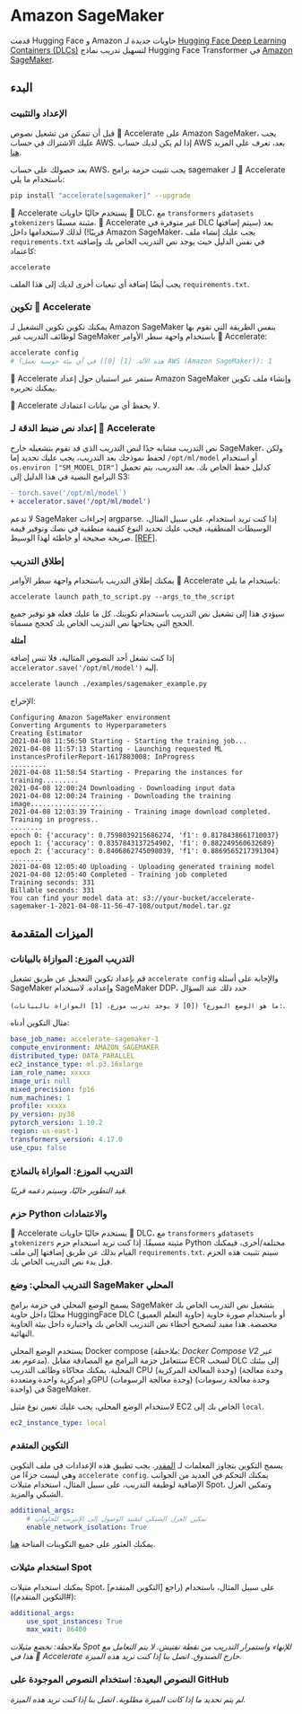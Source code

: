 # Amazon SageMaker

قدمت Hugging Face و Amazon حاويات جديدة لـ [Hugging Face Deep Learning Containers (DLCs)](https://github.com/aws/deep-learning-containers/blob/master/available_images.md#huggingface-training-containers) لتسهيل تدريب نماذج Hugging Face Transformer في [Amazon SageMaker](https://aws.amazon.com/sagemaker/).

## البدء

### الإعداد والتثبيت

قبل أن تتمكن من تشغيل نصوص 🤗 Accelerate على Amazon SageMaker، يجب عليك الاشتراك في حساب AWS. إذا لم يكن لديك حساب AWS بعد، تعرف على المزيد [هنا](https://docs.aws.amazon.com/sagemaker/latest/dg/gs-set-up.html).

بعد حصولك على حساب AWS، يجب تثبيت حزمة برامج sagemaker لـ 🤗 Accelerate باستخدام ما يلي:

```bash
pip install "accelerate[sagemaker]" --upgrade
```

🤗 Accelerate يستخدم حاليًا حاويات 🤗 DLC، مع `transformers` و`datasets` و`tokenizers` مثبتة مسبقًا. 🤗 Accelerate غير متوفرة في DLC بعد (سيتم إضافتها قريبًا!) لذلك لاستخدامها داخل Amazon SageMaker، يجب عليك إنشاء ملف `requirements.txt` في نفس الدليل حيث يوجد نص التدريب الخاص بك وإضافته كاعتماد:

```
accelerate
```

يجب أيضًا إضافة أي تبعيات أخرى لديك إلى هذا الملف `requirements.txt`.

### تكوين 🤗 Accelerate

يمكنك تكوين تكوين التشغيل لـ Amazon SageMaker بنفس الطريقة التي تقوم بها لوظائف التدريب غير SageMaker باستخدام واجهة سطر الأوامر 🤗 Accelerate:

```bash
accelerate config
# في أي بيئة حوسبة تعمل؟ ([0] هذه الآلة، [1] AWS (Amazon SageMaker)): 1
```

🤗 Accelerate ستمر عبر استبيان حول إعداد Amazon SageMaker وإنشاء ملف تكوين يمكنك تحريره.

<Tip>

🤗 Accelerate لا يحفظ أي من بيانات اعتمادك.

</Tip>

### إعداد نص ضبط الدقة لـ 🤗 Accelerate

نص التدريب مشابه جدًا لنص التدريب الذي قد تقوم بتشغيله خارج SageMaker، ولكن لحفظ نموذجك بعد التدريب، يجب عليك تحديد إما `/opt/ml/model` أو استخدام `os.environ ["SM_MODEL_DIR"]` كدليل حفظ الخاص بك. بعد التدريب، يتم تحميل البرامج النصية في هذا الدليل إلى S3:

```diff
- torch.save('/opt/ml/model`)
+ accelerator.save('/opt/ml/model')
```

<Tip warning={true}>

لا تدعم SageMaker إجراءات argparse. إذا كنت تريد استخدام، على سبيل المثال، الوسيطات المنطقية، فيجب عليك تحديد النوع كقيمة منطقية في نصك وتوفير قيمة صريحة صحيحة أو خاطئة لهذا الوسيط. [[REF]](https://sagemaker.readthedocs.io/en/stable/frameworks/pytorch/using_pytorch.html#prepare-a-pytorch-training-script).

</Tip>

### إطلاق التدريب

يمكنك إطلاق التدريب باستخدام واجهة سطر الأوامر 🤗 Accelerate باستخدام ما يلي:

```
accelerate launch path_to_script.py --args_to_the_script
```

سيؤدي هذا إلى تشغيل نص التدريب باستخدام تكوينك. كل ما عليك فعله هو توفير جميع الحجج التي يحتاجها نص التدريب الخاص بك كحجج مسماة.

**أمثلة**

<Tip>

إذا كنت تشغل أحد النصوص المثالية، فلا تنس إضافة `accelerator.save('/opt/ml/model')` إليه.

</Tip>

```bash
accelerate launch ./examples/sagemaker_example.py
```

الإخراج:

```
Configuring Amazon SageMaker environment
Converting Arguments to Hyperparameters
Creating Estimator
2021-04-08 11:56:50 Starting - Starting the training job...
2021-04-08 11:57:13 Starting - Launching requested ML instancesProfilerReport-1617883008: InProgress
.........
2021-04-08 11:58:54 Starting - Preparing the instances for training.........
2021-04-08 12:00:24 Downloading - Downloading input data
2021-04-08 12:00:24 Training - Downloading the training image..................
2021-04-08 12:03:39 Training - Training image download completed. Training in progress..
........
epoch 0: {'accuracy': 0.7598039215686274, 'f1': 0.8178438661710037}
epoch 1: {'accuracy': 0.8357843137254902, 'f1': 0.882249560632689}
epoch 2: {'accuracy': 0.8406862745098039, 'f1': 0.8869565217391304}
........
2021-04-08 12:05:40 Uploading - Uploading generated training model
2021-04-08 12:05:40 Completed - Training job completed
Training seconds: 331
Billable seconds: 331
You can find your model data at: s3://your-bucket/accelerate-sagemaker-1-2021-04-08-11-56-47-108/output/model.tar.gz
```

## الميزات المتقدمة

### التدريب الموزع: الموازاة بالبيانات

قم بإعداد تكوين التعجيل عن طريق تشغيل `accelerate config` والإجابة على أسئلة SageMaker وإعداده. لاستخدام SageMaker DDP، حدد ذلك عند السؤال

`ما هو الوضع الموزع؟ ([0] لا يوجد تدريب موزع، [1] الموازاة بالبيانات):`.

مثال التكوين أدناه:

```yaml
base_job_name: accelerate-sagemaker-1
compute_environment: AMAZON_SAGEMAKER
distributed_type: DATA_PARALLEL
ec2_instance_type: ml.p3.16xlarge
iam_role_name: xxxxx
image_uri: null
mixed_precision: fp16
num_machines: 1
profile: xxxxx
py_version: py38
pytorch_version: 1.10.2
region: us-east-1
transformers_version: 4.17.0
use_cpu: false
```

### التدريب الموزع: الموازاة بالنماذج

*قيد التطوير حاليًا، وسيتم دعمه قريبًا.*

### حزم Python والاعتمادات

🤗 Accelerate يستخدم حاليًا حاويات 🤗 DLC، مع `transformers` و`datasets` و`tokenizers` مثبتة مسبقًا. إذا كنت تريد استخدام حزم Python مختلفة/أخرى، فيمكنك القيام بذلك عن طريق إضافتها إلى ملف `requirements.txt`. سيتم تثبيت هذه الحزم قبل بدء نص التدريب الخاص بك.

### التدريب المحلي: وضع SageMaker المحلي

يسمح الوضع المحلي في حزمة برامج SageMaker بتشغيل نص التدريب الخاص بك محليًا داخل حاوية HuggingFace DLC (حاوية التعلم العميق) أو باستخدام صورة حاوية مخصصة. هذا مفيد لتصحيح أخطاء نص التدريب الخاص بك واختباره داخل بيئة الحاوية النهائية.

يستخدم الوضع المحلي Docker compose (*ملاحظة: Docker Compose V2 غير مدعوم بعد*). ستتعامل حزمة البرامج مع المصادقة مقابل ECR لسحب DLC إلى بيئتك المحلية. يمكنك محاكاة وظائف التدريب CPU (وحدة المعالجة المركزية) (وحدة معالجة مركزية واحدة ومتعددة) وGPU (وحدة معالجة الرسومات) (وحدة معالجة رسومات واحدة) في SageMaker.

لاستخدام الوضع المحلي، يجب عليك تعيين نوع مثيل EC2 الخاص بك إلى `local`.

```yaml
ec2_instance_type: local
```

### التكوين المتقدم

يسمح التكوين بتجاوز المعلمات لـ [المقدر](https://sagemaker.readthedocs.io/en/stable/api/training/estimators.html). يجب تطبيق هذه الإعدادات في ملف التكوين وهي ليست جزءًا من `accelerate config`. يمكنك التحكم في العديد من الجوانب الإضافية لوظيفة التدريب، على سبيل المثال، استخدام مثيلات Spot، وتمكين العزل الشبكي والمزيد.

```yaml
additional_args:
    # تمكين العزل الشبكي لتقييد الوصول إلى الإنترنت للحاويات
    enable_network_isolation: True
```

يمكنك العثور على جميع التكوينات المتاحة [هنا](https://sagemaker.readthedocs.io/en/stable/api/training/estimators.html).

### استخدام مثيلات Spot

يمكنك استخدام مثيلات Spot، على سبيل المثال، باستخدام (راجع [التكوين المتقدم](#التكوين المتقدم)):

```yaml
additional_args:
    use_spot_instances: True
    max_wait: 86400
```

*ملاحظة: تخضع مثيلات Spot للإنهاء واستمرار التدريب من نقطة تفتيش. لا يتم التعامل مع هذا في 🤗 Accelerate خارج الصندوق. اتصل بنا إذا كنت تريد هذه الميزة.*

### النصوص البعيدة: استخدام النصوص الموجودة على GitHub

*لم يتم تحديد ما إذا كانت الميزة مطلوبة. اتصل بنا إذا كنت تريد هذه الميزة.*